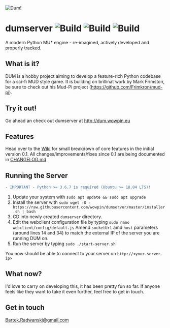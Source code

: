 ![Dum!](docs/logo.png)
# dumserver ![Build](https://img.shields.io/badge/build-0.7.0-green.svg) ![Build](https://img.shields.io/badge/grapevine.haus-Supported-green.svg) ![Build](https://img.shields.io/badge/webclient-Supported-green.svg)
A modern Python MU* engine - re-imagined, actively developed and properly tracked.

## What is it?
DUM is a hobby project aiming to develop a feature-rich Python codebase for a sci-fi MUD style game. It is building on brillinat work by Mark Frimston, be sure to check out his Mud-Pi project (https://github.com/Frimkron/mud-pi).

## Try it out!
Go ahead an check out dumserver at http://dum.wowpin.eu

## Features
Head over to the [Wiki](http://dumengine.wikidot.com/dum-v0-1-feature-summary) for small breakdown of core features in the initial version 0.1. All changes/improvements/fixes since 0.1 are being documented in [CHANGELOG.md](CHANGELOG.md)

## Running the Server
```diff
- IMPORTANT - Python >= 3.6.7 is required (Ubuntu >= 18.04 LTS)!
```
1. Update your system with `sudo apt update && sudo apt upgrade`
2. Install the server with `sudo wget -O - https://raw.githubusercontent.com/wowpin/dumserver/master/installer.sh | bash`
3. CD into newly created `dumserver` directory.
3. Edit the webclient configuration file by typing `sudo nano webclient/config/default.js` Amend `socketUrl` amd `host` parameters (around lines 14 and 34) to match the external IP of the server you are running DUM on.
4. Run the server by typing `sudo ./start-server.sh`

You now should be able to connect to your server on `http://<your-server-ip>`

## What now?
I'd love to carry on developing this, it has been pretty fun so far. If anyone feels like they want to take it even further, feel free to get in touch.

## Get in touch
Bartek.Radwanski@gmail.com
